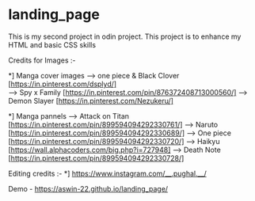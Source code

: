 # landing_page
This is my second project in odin project.
This project is to enhance my HTML and basic CSS skills 

Credits for Images :-

*] Manga cover images 
    --> one piece & Black Clover [https://in.pinterest.com/dsplyd/]   
    --> Spy x Family [https://in.pinterest.com/pin/876372408713000560/] 
    --> Demon Slayer [https://in.pinterest.com/Nezukeru/]

*] Manga pannels 
    --> Attack on Titan [https://in.pinterest.com/pin/899594094292330761/]
    --> Naruto [https://in.pinterest.com/pin/899594094292330689/]
    --> One piece [https://in.pinterest.com/pin/899594094292330720/]
    --> Haikyu [https://wall.alphacoders.com/big.php?i=727948]
    --> Death Note [https://in.pinterest.com/pin/899594094292330728/]
    
Editing credits :-
    *] https://www.instagram.com/__.pughal.__/

Demo - https://aswin-22.github.io/landing_page/
    
